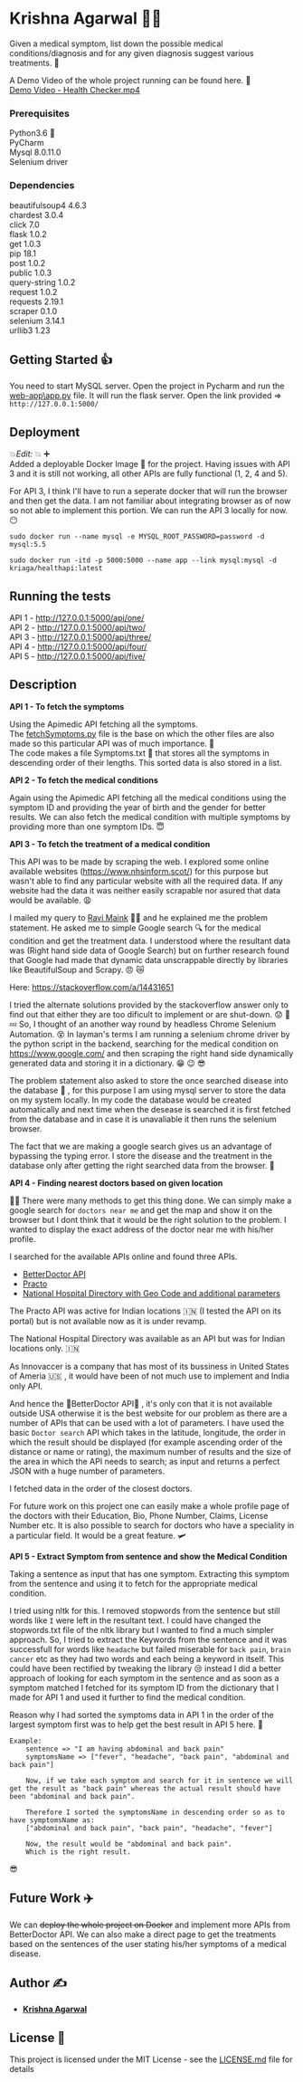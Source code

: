 # Krishna Agarwal 👨‍🎓

Given a medical symptom, list down the possible medical conditions/diagnosis and for
any given diagnosis suggest various treatments. 💊

A Demo Video of the whole project running can be found here. 🎥 \
[Demo Video - Health Checker.mp4](https://github.com/KriAga/Health-Checker/blob/master/Demo%20Video%20-%20Health%20Checker.mp4?raw=true)

### Prerequisites

Python3.6 🐍 \
PyCharm \
Mysql 8.0.11.0 \
Selenium driver 


### Dependencies

beautifulsoup4 4.6.3 \
chardest 3.0.4\
click 7.0\
flask 1.0.2 \
get 1.0.3\
pip 18.1\
post 1.0.2\
public 1.0.3\
query-string 1.0.2\
request 1.0.2\
requests 2.19.1\
scraper 0.1.0\
selenium 3.14.1\
urllib3 1.23 


## Getting Started 👍

You need to start MySQL server.
Open the project in Pycharm and run the [web-app\app.py](https://github.com/KriAga/Health-Checker/blob/master/HealthChecker/web-app/app.py) file. It will run the flask server. Open the link provided => ```http://127.0.0.1:5000/```


## Deployment
💥*Edit:* 💥 ➕ \
Added a deployable Docker Image 🐋 for the project. Having issues with API 3 and it is still not working, all other APIs are fully functional (1, 2, 4 and 5).

For API 3, I think I'll have to run a seperate docker that will run the browser and then get the data. I am not familiar about integrating browser as of now so not able to implement this portion. We can run the API 3 locally for now. 😶


```
sudo docker run --name mysql -e MYSQL_ROOT_PASSWORD=password -d mysql:5.5

sudo docker run -itd -p 5000:5000 --name app --link mysql:mysql -d kriaga/healthapi:latest
```

## Running the tests
API 1 - http://127.0.0.1:5000/api/one/ \
API 2 - http://127.0.0.1:5000/api/two/ \
API 3 - http://127.0.0.1:5000/api/three/ \
API 4 - http://127.0.0.1:5000/api/four/ \
API 5 - http://127.0.0.1:5000/api/five/ 

## Description

**API 1 - To fetch the symptoms**

Using the Apimedic API fetching all the symptoms.\
The [fetchSymptoms.py](https://github.com/KriAga/Health-Checker/blob/master/HealthChecker/fetchSymptoms.py) file is the base on which the other files are also made so this particular API was of much importance. 🌟 \
The code makes a file Symptoms.txt 📄 that stores all the symptoms in descending order of their lengths. This sorted data is also stored in a list. 


**API 2 - To fetch the medical conditions**

Again using the Apimedic API fetching all the medical conditions using the symptom ID and providing the year of birth and the gender for better results.
We can also fetch the medical condition with multiple symptoms by providing more than one symptom IDs. 😇

**API 3 - To fetch the treatment of a medical condition**

This API was to be made by scraping the web. I explored some online available websites (https://www.nhsinform.scot/) for this purpose but wasn't able to find any particular website with all the required data. If any website had the data it was neither easily scrapable nor asured that data would be available. 😩

I mailed my query to [Ravi Maink](mailto:ravi.manik@innovaccer.com) 👨‍💻 and he explained me the problem statement. He asked me to simple Google search 🔍 for the medical condition and get the treatment data. I understood where the resultant data was (Right hand side data of Google Search) but on further research found that Google had made that dynamic data unscrappable directly by libraries like BeautifulSoup and Scrapy. 😠 😿

Here:
https://stackoverflow.com/a/14431651

I tried the alternate solutions provided by the stackoverflow answer only to find out that either they are too dificult to implement or are shut-down. 😟 🛌 💤 So, I thought of an another way round by headless Chrome Selenium Automation. 😵 In layman's terms I am running a selenium chrome driver by the python script in the backend, searching for the medical condition on https://www.google.com/ and then scraping the right hand side dynamically generated data and storing it in a dictionary. 😁 😉 😎

The problem statement also asked to store the once searched disease into the database 📁 , for this purpose I am using mysql server to store the data on my system locally. In my code the database would be created automatically and next time when the desease is searched it is first fetched from the database and in case it is unavaliable it then runs the selenium browser.

The fact that we are making a google search gives us an advantage of bypassing the typing error. I store the disease and the treatment in the database only after getting the right searched data from the browser. 🙌

**API 4 - Finding nearest doctors based on given location**

👨‍⚕ There were many methods to get this thing done. We can simply make a google search for ```doctors near me``` and get the map and show it on the browser but I dont think that it would be the right solution to the problem. I wanted to display the exact address of the doctor near me with his/her profile.

I searched for the available APIs online and found three APIs. 
*   [BetterDoctor API](https://developer.betterdoctor.com/)
*   [Practo](https://developers.practo.com/)
*   [National Hospital Directory with Geo Code and additional parameters](https://data.gov.in/catalog/hospital-directory-national-health-portal)

The Practo API was active for Indian locations 🇮🇳 (I tested the API on its portal) but is not available now as it is under revamp.

The National Hospital Directory was available as an API but was for Indian locations only. 🇮🇳

As Innovaccer is a company that has most of its bussiness in United States of Ameria 🇺🇸 , it would have been of not much use to implement and India only API.

And hence the 🎁BetterDoctor API🎁 , it's only con that it is not available outside USA otherwise it is the best website for our problem as there are a number of APIs that can be used with a lot of parameters. I have used the basic ```Doctor search``` API which takes in the latitude, longitude, the order in which the result should be displayed (for example ascending order of the distance or name or rating), the maximum number of results and the size of the area in which the API needs to search; as input and returns a perfect JSON with a huge number of parameters.

I fetched data in the order of the closest doctors.

For future work on this project one can easily make a whole profile page of the doctors with their Education, Bio, Phone Number, Claims, License Number etc. It is also possible to search for doctors who have a speciality in a particular field. It would be a great feature. 🛩

**API 5 - Extract Symptom from sentence and show the Medical Condition**

Taking a sentence as input that has one symptom. Extracting this symptom from the sentence and using it to fetch for the appropriate medical condition.

I tried using nltk for this. I removed stopwords from the sentence but still words like ```I``` were left in the resultant text. I could have changed the stopwords.txt file of the nltk library but I wanted to find a much simpler approach. So, I tried to extract the Keywords from the sentence and it was successfull for words like ```headache``` but failed miserable for ```back pain```, ```brain cancer``` etc as they had two words and each being a keyword in itself. This could have been rectified by tweaking the library 😒 instead I did a better approach of looking for each symptom in the sentence and as soon as a symptom matched I fetched for its symptom ID from the dictionary that I made for API 1 and used it further to find the medical condition.

Reason why I had sorted the symptoms data in API 1 in the order of the largest symptom first was to help get the best result in API 5 here. 🤔

```
Example: 
    sentence => "I am having abdominal and back pain"
    symptomsName => ["fever", "headache", "back pain", "abdominal and back pain"]

    Now, if we take each symptom and search for it in sentence we will get the result as "back pain" whereas the actual result should have been "abdominal and back pain".

    Therefore I sorted the symptomsName in descending order so as to have symptomsName as:
    ["abdominal and back pain", "back pain", "headache", "fever"]

    Now, the result would be "abdominal and back pain".
    Which is the right result.
```

😎

## Future Work ✈️

We can ~~deploy the whole project on Docker~~ and implement more APIs from BetterDoctor API. We can also make a direct page to get the treatments based on the sentences of the user stating his/her symptoms of a medical disease.

## Author ✍️

* [**Krishna Agarwal**](https://github.com/Kriaga)

## License 📄

This project is licensed under the MIT License - see the [LICENSE.md](LICENSE.md) file for details